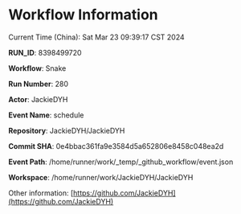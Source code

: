 # Workflow Information

Current Time (China): Sat Mar 23 09:39:17 CST 2024  

**RUN_ID**: 8398499720  

**Workflow**: Snake  

**Run Number**: 280  

**Actor**: JackieDYH  

**Event Name**: schedule  

**Repository**: JackieDYH/JackieDYH  

**Commit SHA**: 0e4bbac361fa9e3584d5a652806e8458c048ea2d  

**Event Path**: /home/runner/work/_temp/_github_workflow/event.json  

**Workspace**: /home/runner/work/JackieDYH/JackieDYH  

Other information: [https://github.com/JackieDYH](https://github.com/JackieDYH)
